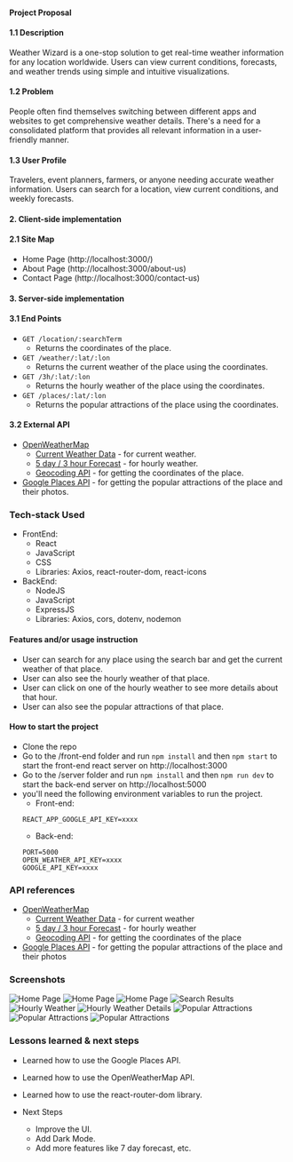 #### Project Proposal

#### 1.1 Description

Weather Wizard is a one-stop solution to get real-time weather information for any
location worldwide. Users can view current conditions, forecasts, and weather trends
using simple and intuitive visualizations.

#### 1.2 Problem

People often find themselves switching between different apps and websites to get
comprehensive weather details. There's a need for a consolidated platform that provides
all relevant information in a user-friendly manner.

#### 1.3 User Profile

Travelers, event planners, farmers, or anyone needing accurate weather information.
Users can search for a location, view current conditions, and weekly forecasts.

#### 2. Client-side implementation

#### 2.1 Site Map

- Home Page (http://localhost:3000/)
- About Page (http://localhost:3000/about-us)
- Contact Page (http://localhost:3000/contact-us)

#### 3. Server-side implementation

#### 3.1 End Points

- `GET /location/:searchTerm`
  - Returns the coordinates of the place.
- `GET /weather/:lat/:lon`
  - Returns the current weather of the place using the coordinates.
- `GET /3h/:lat/:lon`
  - Returns the hourly weather of the place using the coordinates.
- `GET /places/:lat/:lon`
  - Returns the popular attractions of the place using the coordinates.

#### 3.2 External API

- [OpenWeatherMap](https://openweathermap.org/api)
  - [Current Weather Data](https://openweathermap.org/current) - for current weather.
  - [5 day / 3 hour Forecast](https://openweathermap.org/forecast5) - for hourly weather.
  - [Geocoding API](https://openweathermap.org/api/geocoding-api) - for getting the coordinates of the place.
- [Google Places API](https://developers.google.com/maps/documentation/places/web-service/overview) - for getting the popular attractions of the place and their photos.

### Tech-stack Used

- FrontEnd:
  - React
  - JavaScript
  - CSS
  - Libraries: Axios, react-router-dom, react-icons
- BackEnd:
  - NodeJS
  - JavaScript
  - ExpressJS
  - Libraries: Axios, cors, dotenv, nodemon

#### Features and/or usage instruction

- User can search for any place using the search bar and get the current weather of that place.
- User can also see the hourly weather of that place.
- User can click on one of the hourly weather to see more details about that hour.
- User can also see the popular attractions of that place.

#### How to start the project

- Clone the repo
- Go to the /front-end folder and run `npm install` and then `npm start` to start the front-end react server on http://localhost:3000
- Go to the /server folder and run `npm install` and then `npm run dev` to start the back-end server on http://localhost:5000
- you'll need the following environment variables to run the project.
  - Front-end:
  ```
  REACT_APP_GOOGLE_API_KEY=xxxx
  ```
  - Back-end:
  ```
  PORT=5000
  OPEN_WEATHER_API_KEY=xxxx
  GOOGLE_API_KEY=xxxx
  ```

### API references

- [OpenWeatherMap](https://openweathermap.org/api)
  - [Current Weather Data](https://openweathermap.org/current) - for current weather
  - [5 day / 3 hour Forecast](https://openweathermap.org/forecast5) - for hourly weather
  - [Geocoding API](https://openweathermap.org/api/geocoding-api) - for getting the coordinates of the place
- [Google Places API](https://developers.google.com/maps/documentation/places/web-service/overview) - for getting the popular attractions of the place and their photos

### Screenshots

![Home Page](./screenshots/home1.png)
![Home Page](./screenshots/home2.png)
![Home Page](./screenshots/home3.png)
![Search Results](./screenshots/search-results.png)
![Hourly Weather](./screenshots/hourly-weather.png)
![Hourly Weather Details](./screenshots/hourly-weather-details.png)
![Popular Attractions](./screenshots/popular-attractions.png)
![Popular Attractions](./screenshots/about-page.png)
![Popular Attractions](./screenshots/contact-us.png)

### Lessons learned & next steps

- Learned how to use the Google Places API.
- Learned how to use the OpenWeatherMap API.
- Learned how to use the react-router-dom library.

- Next Steps
  - Improve the UI.
  - Add Dark Mode.
  - Add more features like 7 day forecast, etc.
